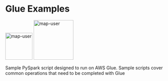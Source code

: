 # Glue Examples

<img width="85" alt="map-user" src="https://img.shields.io/badge/views-1634-green"> <img width="125" alt="map-user" src="https://img.shields.io/badge/unique visits-328-green">

Sample PySpark script designed to run on AWS Glue. Sample scripts cover common operations that need to be completed with Glue
